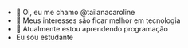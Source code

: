 - 👋 Oi, eu me chamo @tailanacaroline
- 👀 Meus interesses são ficar melhor em tecnologia
- 🌱 Atualmente estou aprendendo programação
- Eu sou estudante 
